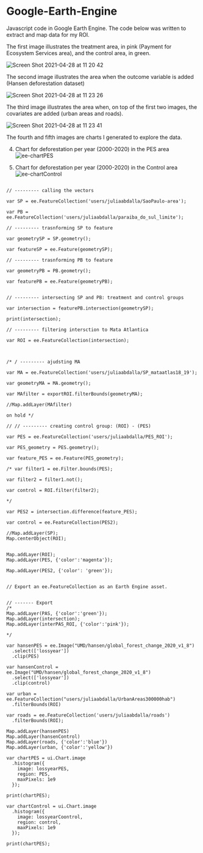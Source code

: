 # Google-Earth-Engine
Javascript code in Google Earth Engine. The code below was written to extract and map data for my ROI.

The first image illustrates the treatment area, in pink (Payment for Ecosystem Services area), and the control area, in green. 

![Screen Shot 2021-04-28 at 11 20 42](https://user-images.githubusercontent.com/78986090/116380015-de28e880-a813-11eb-9893-254ca5001f0b.png)

The second image illustrates the area when the outcome variable is added (Hansen deforestation dataset)

![Screen Shot 2021-04-28 at 11 23 26](https://user-images.githubusercontent.com/78986090/116380579-61e2d500-a814-11eb-87d9-88954237bce8.png)

The third image illustrates the area when, on top of the first two images, the covariates are added (urban areas and roads). 

![Screen Shot 2021-04-28 at 11 23 41](https://user-images.githubusercontent.com/78986090/116380618-6a3b1000-a814-11eb-9e05-ea0dfd12ff2b.png)

The fourth and fifth images are charts I generated to explore the data. 

4. Chart for deforestation per year (2000-2020) in the PES area
![ee-chartPES](https://user-images.githubusercontent.com/78986090/116381007-cb62e380-a814-11eb-93be-e838b0dd1724.png)

5. Chart for deforestation per year (2000-2020) in the Control area
![ee-chartControl](https://user-images.githubusercontent.com/78986090/116381026-cef66a80-a814-11eb-9849-449dc055960e.png)




```

// --------- calling the vectors

var SP = ee.FeatureCollection('users/juliaabdalla/SaoPaulo-area');

var PB = ee.FeatureCollection('users/juliaabdalla/paraiba_do_sul_limite');

// --------- trasnforming SP to feature

var geometrySP = SP.geometry();

var featureSP = ee.Feature(geometrySP);

// --------- trasnforming PB to feature

var geometryPB = PB.geometry();

var featurePB = ee.Feature(geometryPB); 


// --------- intersecting SP and PB: treatment and control groups

var intersection = featurePB.intersection(geometrySP);

print(intersection);

// --------- filtering intersction to Mata Atlantica

var ROI = ee.FeatureCollection(intersection); 



/* / --------- ajudsting MA

var MA = ee.FeatureCollection('users/juliaabdalla/SP_mataatlas18_19');

var geometryMA = MA.geometry();

var MAfilter = exportROI.filterBounds(geometryMA);

//Map.addLayer(MAfilter)

on hold */ 

// // --------- creating control group: (ROI) - (PES)

var PES = ee.FeatureCollection('users/juliaabdalla/PES_ROI');

var PES_geometry = PES.geometry();

var feature_PES = ee.Feature(PES_geometry);

/* var filter1 = ee.Filter.bounds(PES);

var filter2 = filter1.not();

var control = ROI.filter(filter2);

*/ 

var PES2 = intersection.difference(feature_PES);

var control = ee.FeatureCollection(PES2);

//Map.addLayer(SP);
Map.centerObject(ROI);


Map.addLayer(ROI);
Map.addLayer(PES, {'color':'magenta'});

Map.addLayer(PES2, {'color': 'green'});


// Export an ee.FeatureCollection as an Earth Engine asset.


// ------- Export
/*
Map.addLayer(PAS, {'color':'green'});
Map.addLayer(intersection);
Map.addLayer(interPAS_ROI, {'color':'pink'});

*/ 

var hansenPES = ee.Image("UMD/hansen/global_forest_change_2020_v1_8")
  .select(['lossyear'])
  .clip(PES)

var hansenControl = ee.Image("UMD/hansen/global_forest_change_2020_v1_8")
  .select(['lossyear'])
  .clip(control)

var urban = ee.FeatureCollection("users/juliaabdalla/UrbanAreas300000hab")
  .filterBounds(ROI)
  
var roads = ee.FeatureCollection('users/juliaabdalla/roads')
  .filterBounds(ROI);
    
Map.addLayer(hansenPES)
Map.addLayer(hansenControl)
Map.addLayer(roads, {'color':'blue'})
Map.addLayer(urban, {'color':'yellow'})

var chartPES = ui.Chart.image
  .histogram({
    image: lossyearPES,
    region: PES,
    maxPixels: 1e9
  });
  
print(chartPES);

var chartControl = ui.Chart.image
  .histogram({
    image: lossyearCoontrol,
    region: control,
    maxPixels: 1e9
  });
  
print(chartPES);

```

